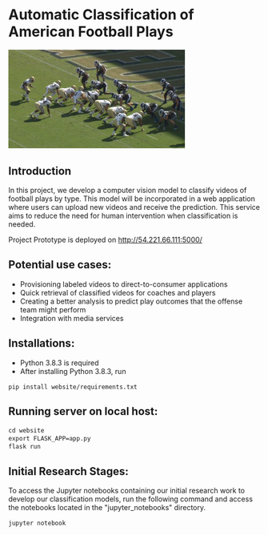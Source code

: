 # Automatic Classification of American Football Plays


<img src="./website/static/photo/Team.png" width="70%">

## Introduction
In this project, we develop a computer vision model to classify videos of 
football plays by type. This model will be incorporated in a web application 
where users can upload new videos and receive the prediction. 
This service aims to reduce the need for human intervention when classification 
is needed.

Project Prototype is deployed on http://54.221.66.111:5000/

## Potential use cases:
* Provisioning labeled videos to direct-to-consumer applications
* Quick retrieval of classified videos for coaches and players
* Creating a better analysis to predict play outcomes that the offense team might perform
* Integration with media services

## Installations:
* Python 3.8.3 is required
* After installing Python 3.8.3, run
```console
pip install website/requirements.txt
```
## Running server on local host:
```console
cd website
export FLASK_APP=app.py
flask run
```

## Initial Research Stages:
To access the Jupyter notebooks containing our initial research work to develop our classification models, run the following command and access the notebooks located in the "jupyter_notebooks" directory.
```console
jupyter notebook
```
